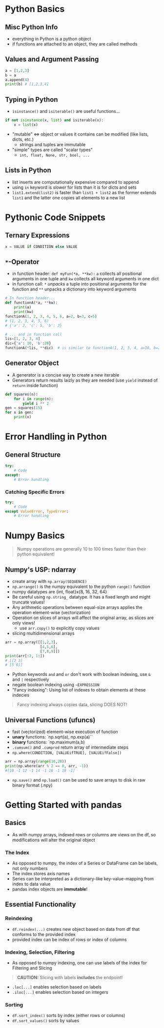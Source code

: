 
# Python Basics
## Misc Python Info
- everything in Python is a python object
- if functions are attached to an object, they are called methods


## Values and Argument Passing
```python
a = [1,2,3]
b = a
a.append(4)
print(b) # [1,2,3,4]
```


## Typing in Python
- `isinstance()` and `isiterable()` are useful functions...
```python
if not isinstance(x, list) and isiterable(x):
    x = list(x)
```
- "mutable" <=> object or values it contains can be modified (like lists, dicts, etc.)
    - strings and tuples are immutable
- "simple" types are called "scalar types"
    - `int, float, None, str, bool, ...`

## Lists in Python
- list inserts are computationally expensive compared to append
- using `in` keyword is *slower* for lists than it is for dicts and sets
- `list1.extend(list2)` is faster than `list1 + list2` as the former extends `list1` and the latter one copies all elements to a new list


# Pythonic Code Snippets
## Ternary Expressions
```python
x = VALUE if CONDITION else VALUE
```
## `*`-Operator
- in function header: `def myFun(*a, **kw):` `a` collects all positional arguments in one tuple and `kw` collects all keyword arguments in one dict
- in function call: `*` _unpacks_ a tuple into positional arguments for the function and `**` unpacks a dictionary into keyword arguments
```python
# In function header...
def functionA(*a, **kw):
    print(a)
    print(kw)
functionA(1, 2, 3, 4, 5, 6, a=2, b=3, c=5)
# (1, 2, 3, 4, 5, 6)
# {'a': 2, 'c': 5, 'b': 3}

# ... and in function call
lis=[1, 2, 3, 4]
dic={'a': 10, 'b':20}
functionA(*lis, **dic)  # is similar to functionA(1, 2, 3, 4, a=10, b=20)
```

## Generator Object
- A generator is a concise way to create a new iterable
- Generators return results laizly as they are needed (use `yield` instead of `return` inside function)
```python
def squares(n):
    for i in range(n):
        yield i ** 2
gen = squares(15)
for x in gen:
    print(x)
```
# Error Handling in Python
## General Structure
```python
try:
    # Code
except:
    # Error handling
```
### Catching Specific Errors
```python
try:
    # Code
except ValueError, TypeError:
    # Error handling
```

# Numpy Basics
> Numpy operations are generally 10 to 100 times faster than their python equivalent!
## Numpy's USP: ndarray
- create array with `np.array(SEQUENCE)`
- `np.arrange()` is the numpy equivalent to the python `range()` function
- numpy datatypes are {int, float}x{8, 16, 32, 64}
- Be careful using `np.string_` datatype. It has a fixed length and might truncate values!
- Any arithmetic operations between equal-size arrays applies the operation element-wise (vectorization)
- Operation on slices of arrays will affect the original array, as slices are only views!
    - use `arr.copy()` to explicitly copy values
- slicing multidimensional arrays
```python
arr = np.array([[1,2,3],
                [4,5,6],
                [7,8,9]])
print(arr[:2, 1:])
# [[2 3]
# [5 6]]
```
- Python keywords `and` and `or` don't work with boolean indexing, use `&` and `|` respectively
- negate boolean indexing using `~EXPRESSION`
- "Fancy indexing": Using list of indexes to obtain elements at these indecies
> Fancy indexing always copies data, slicing DOES NOT!

## Universal Functions (ufuncs)
- fast (vectorized) element-wise execution of function
- **unary** functions: `np.sqrt(a), np.exp(a)``
- **binary** functions: `np.maximum(a,b)
- `.cumsum()` and `.cumprod` return array of intermediate steps
- `np.where(CONDITION, [VALUEifTRUE], [VALUEifFalse])`
```python
arr = np.array(range(10,20))
print(np.where(arr % 2 == 0, arr, -1))
#[10 -1 12 -1 14 -1 16 -1 18 -1]
```
- `np.save()` and `np.load()` can be used to save arrays to disk in raw binary format (.npy) 


# Getting Started with pandas
## Basics
- As with numpy arrays, indexed rows or columns are views on the df, so modifications will alter the original object

### The Index
- As opposed to numpy, the index of a Series or DataFrame can be labels, not only numbers
- The index stores axis names 
- Series can be interpreted as a dictionary-like key-value-mapping from index to data value
- pandas index objects are **immutable**!

## Essential Functionality
### Reindexing
- `df.reindex(...)` creates new object based on data from df that conforms to the provided index
- provided index can be index of rows or index of columns

### Indexing, Selection, Filtering
- As opposed to numpy indexing, one can use labels of the index for Filtering and Slicing
> **CAUTION:** Slicing with labels **includes** the endpoint!
- `.loc[...]` enables selection based on labels
- `.iloc[...]` enables selection based on integers

### Sorting
- `df.sort_index()` sorts by index (either rows or columns)
- `df.sort_values()` sorts by values



